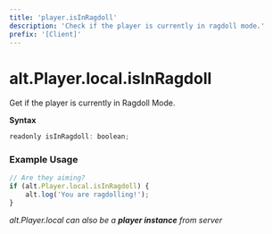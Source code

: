 ```yaml
---
title: 'player.isInRagdoll'
description: 'Check if the player is currently in ragdoll mode.'
prefix: '[Client]'
---
```


# alt.Player.local.isInRagdoll

Get if the player is currently in Ragdoll Mode.

**Syntax**

```js
readonly isInRagdoll: boolean;
```

### Example Usage

```js
// Are they aiming?
if (alt.Player.local.isInRagdoll) {
    alt.log('You are ragdolling!');
}
```

_alt.Player.local can also be a **player instance** from server_
